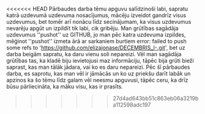 <<<<<<< HEAD
Pārbaudes darba tēmu apguvu salīdzinoši labi, sapratu katrā uzdevumā uzdevuma nosacījumus, mācēju izveidot gandrīz visus uzdevumus, bet tomēr arī nonācu līdz secinājumam, ka visus uzdevumus nevarēju apgūt un izpildīt tik labi, cik gribēju. Man grūtības sagādāja uzdevumus ''pushot'' uz GITHUB, jo man pēc katra uzdevuma izpildes, mēģinot ''pushot'' izmeta ārā ar sarkaniem burtiem error: failed to push some refs to 'https://github.com/elizajonase/DECEMBRIS_I-.git', bet uz darba beigām sapratu, ka daru vienu soli nepareizi.
Vēl man sagādāja grūtības tas, ka kladē biju ievietojusi maz informāciju, tāpēc bija grūti bieži saprast, kas man tālāk jādara, vai ko es daru nepareizi.
Pēc šī pārbaudes darba, es saprotu, kas man vēl ir jāmācās un ko uz priekšu darīt labāk un apzinos ka šo tēmu līdz galam vēl neesmu apguvusi, tāpēc ceru, ka drīz būsu pārliecināta, ka māku visu, kas ir prasīts.
>>>>>>> 27d4ad643bb51c863eb06a3219ba112598adc197
